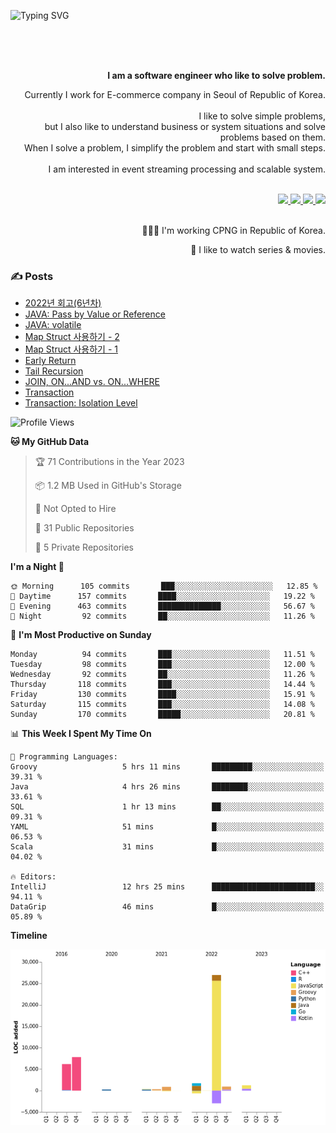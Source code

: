 ![Typing SVG](https://readme-typing-svg.herokuapp.com/?lines=Hello,+I'm+Changkwon+😎&height=150&width=1024&size=40&color=458588&background=282828&center=true&vCenter=true&multiline=false&duration=2000&pause=0)

<div align=right>
  <br/>
  <br/>  
  <br/>
  
  **I am a software engineer who like to solve problem.**<br/>
  
  Currently I work for E-commerce company in Seoul of Republic of Korea.<br/>
  <br/>
  I like to solve simple problems,<br/>
  but I also like to understand business or system situations and solve problems based on them.<br/>
  When I solve a problem, I simplify the problem and start with small steps.<br/>
  <br/>
  I am interested in event streaming processing and scalable system.<br/>
  <br/>
  
  <a href="https://about.spearkkk.dev/" target="_blank">
    <img src="https://img.shields.io/badge/website-305D61.svg?&style=for-the-badge&logo=About.me&logoColor=ffffff&labelColor=305D61&logoWidth=20"/>
  </a>
  <a href="https://www.linkedin.com/in/changkwon-jeong-754376135/" target="_blank">
    <img src="https://img.shields.io/badge/LinkedIn-305D61.svg?&style=for-the-badge&logo=linkedin&logoColor=ffffff&labelColor=305D61&logoWidth=20"/>
  </a>
  <a href="https://about.spearkkk.dev/resume/" target="_blank">
    <img src="https://img.shields.io/badge/resume-305D61.svg?&style=for-the-badge&logo=ReadtheDocs&logoColor=ffffff&labelColor=305D61&logoWidth=20"/>
  </a>
  <a href="https://spearkkk.dev/" target="_blank">
    <img src="https://img.shields.io/badge/blog-305D61.svg?&style=for-the-badge&logo=ReadtheDocs&logoColor=ffffff&labelColor=305D61&logoWidth=20"/>
  </a>
  
  <br/>
  <br/>
  
  👨🏼‍💻 I'm working CPNG in Republic of Korea.
  <br/>
  
  🍿 I like to watch series & movies.
  <br/>

</div>
  
<div align=left>
  
  <div>
    
  ### ✍️ Posts
    
  </div>
  
  <!-- BLOGPOSTS:START -->
- [2022년 회고(6년차)](https://spearkkk.dev/6년차-회고)
- [JAVA: Pass by Value or Reference](https://spearkkk.dev/java-pass-by-value-or-reference)
- [JAVA: volatile](https://spearkkk.dev/java-volatile)
- [Map Struct 사용하기 - 2](https://spearkkk.dev/map-struct-2)
- [Map Struct 사용하기 - 1](https://spearkkk.dev/map-struct-1)
- [Early Return](https://spearkkk.dev/early-return)
- [Tail Recursion](https://spearkkk.dev/tail-recursion)
- [JOIN, ON...AND vs. ON...WHERE](https://spearkkk.dev/join-on-and-on-where)
- [Transaction](https://spearkkk.dev/transaction)
- [Transaction: Isolation Level](https://spearkkk.dev/transaction-isolation-level)
<!-- BLOGPOSTS:END -->

  
<!--START_SECTION:waka-->
![Profile Views](http://img.shields.io/badge/Profile%20Views-0-blue)

**🐱 My GitHub Data** 

> 🏆 71 Contributions in the Year 2023
 > 
> 📦 1.2 MB Used in GitHub's Storage 
 > 
> 🚫 Not Opted to Hire
 > 
> 📜 31 Public Repositories 
 > 
> 🔑 5 Private Repositories  
 > 
**I'm a Night 🦉** 

```text
🌞 Morning      105 commits       ███░░░░░░░░░░░░░░░░░░░░░░   12.85 % 
🌆 Daytime      157 commits       ████░░░░░░░░░░░░░░░░░░░░░   19.22 % 
🌃 Evening      463 commits       ██████████████░░░░░░░░░░░   56.67 % 
🌙 Night         92 commits       ██░░░░░░░░░░░░░░░░░░░░░░░   11.26 % 

```
📅 **I'm Most Productive on Sunday** 

```text
Monday          94 commits       ███░░░░░░░░░░░░░░░░░░░░░░   11.51 % 
Tuesday         98 commits       ███░░░░░░░░░░░░░░░░░░░░░░   12.00 % 
Wednesday       92 commits       ██░░░░░░░░░░░░░░░░░░░░░░░   11.26 % 
Thursday       118 commits       ███░░░░░░░░░░░░░░░░░░░░░░   14.44 % 
Friday         130 commits       ████░░░░░░░░░░░░░░░░░░░░░   15.91 % 
Saturday       115 commits       ███░░░░░░░░░░░░░░░░░░░░░░   14.08 % 
Sunday         170 commits       █████░░░░░░░░░░░░░░░░░░░░   20.81 % 

```


📊 **This Week I Spent My Time On** 

```text
💬 Programming Languages: 
Groovy                   5 hrs 11 mins       █████████░░░░░░░░░░░░░░░░   39.31 % 
Java                     4 hrs 26 mins       ████████░░░░░░░░░░░░░░░░░   33.61 % 
SQL                      1 hr 13 mins        ██░░░░░░░░░░░░░░░░░░░░░░░   09.31 % 
YAML                     51 mins             █░░░░░░░░░░░░░░░░░░░░░░░░   06.53 % 
Scala                    31 mins             █░░░░░░░░░░░░░░░░░░░░░░░░   04.02 % 

🔥 Editors: 
IntelliJ                 12 hrs 25 mins      ███████████████████████░░   94.11 % 
DataGrip                 46 mins             █░░░░░░░░░░░░░░░░░░░░░░░░   05.89 % 

```

**Timeline**

![Chart not found](https://raw.githubusercontent.com/spearkkk/spearkkk/main/charts/bar_graph.png) 


<!--END_SECTION:waka-->
</div>

